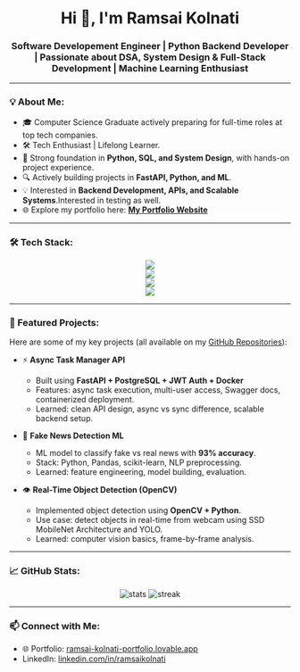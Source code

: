 <h1 align="center">Hi 👋, I'm Ramsai Kolnati</h1>
<h3 align="center">Software Developement Engineer | Python Backend Developer | Passionate about DSA, System Design & Full-Stack Development | Machine Learning Enthusiast</h3>

---

### 💡 About Me:
- 🎓 Computer Science Graduate actively preparing for full-time roles at top tech companies.
- 🛠️ Tech Enthusiast | Lifelong Learner.
- 🚀 Strong foundation in **Python, SQL, and System Design**, with hands-on project experience.
- 🔍 Actively building projects in **FastAPI, Python, and ML**.
- 💡 Interested in **Backend Development, APIs, and Scalable Systems**.Interested in testing as well.
- 🌐 Explore my portfolio here: [**My Portfolio Website**](https://ramsai-kolnati-portfolio.lovable.app/)

---

### 🛠️ Tech Stack:
<p align="center">
  <!-- Languages -->
  <img src="https://skillicons.dev/icons?i=python,c,java" />
  <br/>
  <!-- Frameworks & Libraries -->
  <img src="https://skillicons.dev/icons?i=fastapi,flask,opencv" />
  <br/>
  <!-- Databases -->
  <img src="https://skillicons.dev/icons?i=postgres,sqlite,sql" />
  <br/>
  <!-- Tools & Platforms -->
  <img src="https://skillicons.dev/icons?i=git,github,docker,linux,vscode,postman,azure,kubernetes" />
</p>

---

### 🚀 Featured Projects:
Here are some of my key projects (all available on my [GitHub Repositories](https://github.com/Ramsaikolnati?tab=repositories)):

- ⚡ **Async Task Manager API**  
  - Built using **FastAPI + PostgreSQL + JWT Auth + Docker**  
  - Features: async task execution, multi-user access, Swagger docs, containerized deployment.  
  - Learned: clean API design, async vs sync difference, scalable backend setup.

- 📰 **Fake News Detection ML**  
  - ML model to classify fake vs real news with **93% accuracy**.  
  - Stack: Python, Pandas, scikit-learn, NLP preprocessing.  
  - Learned: feature engineering, model building, evaluation.

- 👁️ **Real-Time Object Detection (OpenCV)**  
  - Implemented object detection using **OpenCV + Python**.  
  - Use case: detect objects in real-time from webcam using SSD MobileNet Architecture and YOLO.  
  - Learned: computer vision basics, frame-by-frame analysis.

---

### 📈 GitHub Stats:
<p align="center">
  <img src="https://github-readme-stats.vercel.app/api?username=Ramsaikolnati&show_icons=true&theme=github_dark" alt="stats" />
  <img src="https://github-readme-streak-stats.herokuapp.com/?user=Ramsaikolnati&theme=github-dark-blue" alt="streak" />
</p>

---

### 📫 Connect with Me:
- 🌐 Portfolio: [ramsai-kolnati-portfolio.lovable.app](https://ramsai-kolnati-portfolio.lovable.app/)  
- LinkedIn: [linkedin.com/in/ramsaikolnati](https://linkedin.com/in/ramsaikolnati)

